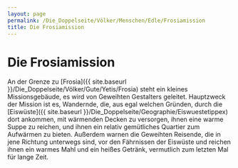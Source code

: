 ```yaml
---
layout: page
permalink: /Die_Doppelseite/Völker/Menschen/Edle/Frosiamission
title: Die Frosiamission
---
```


# Die Frosiamission

An der Grenze zu [Frosia]({{ site.baseurl }}/Die_Doppelseite/Völker/Gute/Yetis/Frosia) steht ein kleines Missionsgebäude, es wird von Geweihten Gestalters geleitet. Hauptzweck der Mission ist es, Wandernde, die, aus egal welchen Gründen, durch die [Eiswüste]({{ site.baseurl }}/Die_Doppelseite/Geographie/Eiswuestetippex) dort ankommen, mit wärmenden Decken zu versorgen, ihnen eine warme Suppe zu reichen, und ihnen ein relativ gemütliches Quartier zum Aufwärmen zu bieten. Außerdem warnen die Geweihten Reisende, die in jene Richtung unterwegs sind, vor den Fährnissen der Eiswüste und reichen ihnen ein warmes Mahl und ein heißes Getränk, vermutlich zum letzten Mal für lange Zeit.

